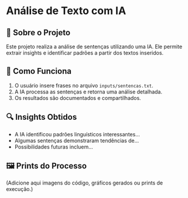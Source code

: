 # Análise de Texto com IA  

## 📌 Sobre o Projeto  
Este projeto realiza a análise de sentenças utilizando uma IA. Ele permite extrair insights e identificar padrões a partir dos textos inseridos.  

## 🚀 Como Funciona  
1. O usuário insere frases no arquivo `inputs/sentencas.txt`.
2. A IA processa as sentenças e retorna uma análise detalhada.
3. Os resultados são documentados e compartilhados.

## 🔍 Insights Obtidos  
- A IA identificou padrões linguísticos interessantes...
- Algumas sentenças demonstraram tendências de...
- Possibilidades futuras incluem...  

## 🖼 Prints do Processo  
(Adicione aqui imagens do código, gráficos gerados ou prints de execução.)  


